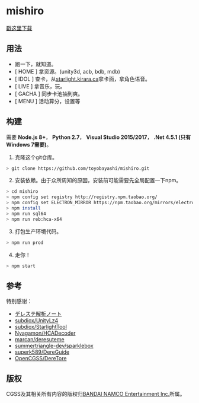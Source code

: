# mishiro
[戳这里下载](https://github.com/toyobayashi/mishiro/releases)

## 用法

* 跑一下，就知道。
* [ HOME ] 拿资源。(unity3d, acb, bdb, mdb)
* [ IDOL ] 查卡，从[starlight.kirara.ca](https://starlight.kirara.ca/)拿卡面，拿角色语音。
* [ LIVE ] 拿音乐，玩。
* [ GACHA ] 同步卡池抽到爽。
* [ MENU ] 活动算分，设置等

## 构建
需要 __Node.js 8+__， __Python 2.7__， __Visual Studio 2015/2017__， __.Net 4.5.1 (只有Windows 7需要)__。  
1. 克隆这个git仓库。  
``` bash 
> git clone https://github.com/toyobayashi/mishiro.git
```
2. 安装依赖。由于众所周知的原因，安装前可能需要先全局配置一下npm。  
``` bash 
> cd mishiro
> npm config set registry http://registry.npm.taobao.org/
> npm config set ELECTRON_MIRROR https://npm.taobao.org/mirrors/electron/
> npm install
> npm run sql64
> npm run reb:hca-x64
```
3. 打包生产环境代码。  
``` bash 
> npm run prod
```
4. 走你！  
``` bash 
> npm start
```

## 参考
特别感谢：     
* [デレステ解析ノート](https://subdiox.github.io/deresute/)
* [subdiox/UnityLz4](https://github.com/subdiox/UnityLz4)
* [subdiox/StarlightTool](https://github.com/subdiox/StarlightTool)
* [Nyagamon/HCADecoder](https://github.com/Nyagamon/HCADecoder)
* [marcan/deresuteme](https://github.com/marcan/deresuteme)
* [summertriangle-dev/sparklebox](https://github.com/summertriangle-dev/sparklebox)
* [superk589/DereGuide](https://github.com/superk589/DereGuide)
* [OpenCGSS/DereTore](https://github.com/OpenCGSS/DereTore)

## 版权
CGSS及其相关所有内容的版权归[BANDAI NAMCO Entertainment Inc.](https://bandainamcoent.co.jp/)所属。  
